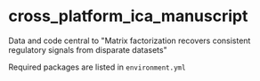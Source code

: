# cross_platform_ica_manuscript

Data and code central to "Matrix factorization recovers consistent regulatory signals from disparate datasets"

Required packages are listed in `environment.yml`
